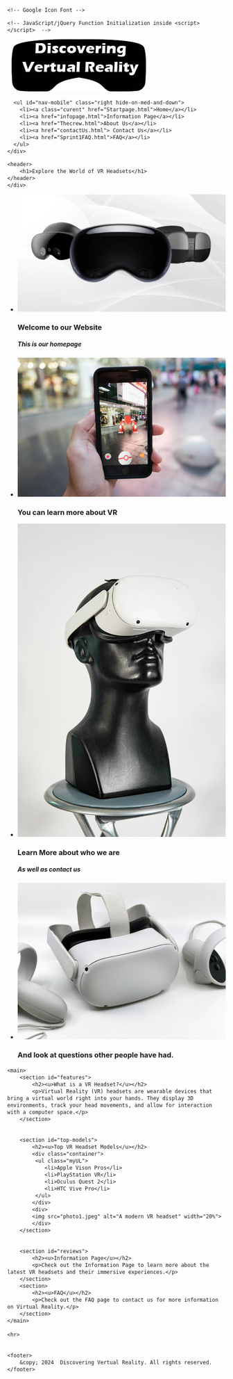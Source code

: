 <!DOCTYPE html>
<html lang="en">
<head>
    <link rel="stylesheet" href="home.css">
    <meta charset="UTF-8">
    <meta http-equiv="X-UA-Compatible" content="IE=edge">
   <meta name="viewport" content="width=device-width, initial-scale=1">

    <!-- Google Icon Font -->
<link href="https://fonts.googleapis.com/icon?family=Material+Icons" rel="stylesheet">
    <!-- jQuery CDN -->
<script
  src="https://code.jquery.com/jquery-3.7.1.min.js"
  integrity="sha256-/JqT3SQfawRcv/BIHPThkBvs0OEvtFFmqPF/lYI/Cxo="
  crossorigin="anonymous"></script>   
    <!-- Materialize CDN here -->
 <link rel="stylesheet" href="https://cdnjs.cloudflare.com/ajax/libs/materialize/1.0.0/css/materialize.min.css">
  
  <style>
      .brand-logo {margin-left: 10px} 
      img.activator {height: 200px}
    </style>
  
 
    <!-- JavaScript/jQuery Function Initialization inside <script> </script>  -->

<script src="https://cdnjs.cloudflare.com/ajax/libs/materialize/1.0.0/js/materialize.min.js"></script>

  <script>
     $(document).ready(function(){
    $('.sidenav').sidenav();
    $('.parallax').parallax();
    $('.slider').slider( {indicators:false, height:600 }  );
  });
      
    </script>
    
     
</head>

<body>
   
   <div class="section z-depth-5"> 
   <nav >
    <div class="nav-wrapper">
     <img src="Discovering%20vertual%20reality.jpg" class="brand-logo left"> 
      
      <ul id="nav-mobile" class="right hide-on-med-and-down">
        <li><a class="curent" href="Startpage.html">Home</a></li>
        <li><a href="infopage.html">Information Page</a></li>
        <li><a href="Thecrew.html">About Us</a></li>
        <li><a href="contactUs.html"> Contact Us</a></li>
        <li><a href="Sprint1FAQ.html">FAQ</a></li>
      </ul>
    </div>
  </nav>
    
    <header>
        <h1>Explore the World of VR Headsets</h1>
    </header>
    </div>


  <!-- Slideshow -->
   <div class="slider z-depth-5">
    <ul class="slides">
      <li>
        <img src="photo1.jpeg"> <!-- random image -->
        <div class="caption center-align">
          <h3>Welcome to our Website </h3>
          <h5 class="light grey-text text-lighten-3">This is our homepage</h5>
        </div>
      </li>
      <li>
        <img src="istockphoto-899661616-612x612.jpg"> <!-- random image -->
        <div class="caption left-align">
          <h3>You can learn more about VR</h3>
        </div>
      </li>
      <li>
        <img src="liam-charmer-UzQCWiN3HHc-unsplash.jpg"> <!-- random image -->
        <div class="caption right-align">
          <h3>Learn More about who we are</h3>
          <h5 class="light grey-text text-lighten-3">As well as contact us</h5>
        </div>
      </li>
      <li>
        <img src="mediamodifier-wV_05P-t15Y-unsplash.jpg"> <!-- random image -->
        <div class="caption center-align">
          <h3>And look at questions other people have had.</h3>
        </div>
      </li>
    </ul>
  </div>
   

    <main>
        <section id="features">
            <h2><u>What is a VR Headset?</u></h2>
            <p>Virtual Reality (VR) headsets are wearable devices that bring a virtual world right into your hands. They display 3D environments, track your head movements, and allow for interaction with a computer space.</p>
        </section>

       
        <section id="top-models">
            <h2><u>Top VR Headset Models</u></h2>
            <div class="container">
             <ul class="myUL">
                <li>Apple Vison Pros</li>
                <li>PlayStation VR</li>
                <li>Oculus Quest 2</li>
                <li>HTC Vive Pro</li>
             </ul>
            </div> 
            <div>
            <img src="photo1.jpeg" alt="A modern VR headset" width="20%">
            </div>
        </section>
        

        <section id="reviews">
            <h2><u>Information Page</u></h2>
            <p>Check out the Information Page to learn more about the latest VR headsets and their immersive experiences.</p>
        </section>
        <section>
            <h2><u>FAQ</u></h2>
            <p>Check out the FAQ page to contact us for more information on Virtual Reality.</p>
        </section>
    </main>
    
    <hr>

   
    <footer>
        &copy; 2024  Discovering Vertual Reality. All rights reserved.
    </footer>
     
</body>

</html>
